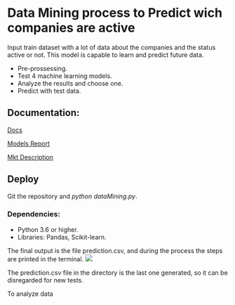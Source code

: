 
# Data Mining process to Predict wich companies are active

Input train dataset with a lot of data about the companies and the status active or not. This model is capable to learn and predict future data.

 - Pre-prossessing.
 - Test 4 machine learning models.
 - Analyze the results and choose one.
 - Predict with test data.

## Documentation:
[Docs](https://docs.google.com/document/d/16l4pc9dR4o88xke2lbatDAaOPyGFZhnkv-43kb_5IFk/edit?usp=sharing)

[Models Report](https://docs.google.com/document/d/1VroLZM597BYAdAWzRpHsqnye-ygMwIM1Lf08cRUY_c0/edit?usp=sharing)

[Mkt Description](https://docs.google.com/document/d/1QA6qjEZb0cpQnUv5l6lSN3U5aM3UPDt7cUz5JGRcnqw/edit?usp=sharing)

## Deploy
Git the repository and *python dataMining.py*.

### Dependencies:

 - Python 3.6 or higher.
 - Libraries: Pandas, Scikit-learn.

The final output is the file prediction.csv, and during the process the steps are printed in the terminal.
![](http://epcoder.com/wp-content/uploads/2019/02/Captura-de-Tela-2019-02-23-a%CC%80s-06.43.01.png)

The prediction.csv file in the directory is the last one generated, so it can be disregarded for new tests.

To analyze data 
<!--stackedit_data:
eyJoaXN0b3J5IjpbMTk0MDMyNTgwNSwtMTUxMTc2NzczOF19
-->